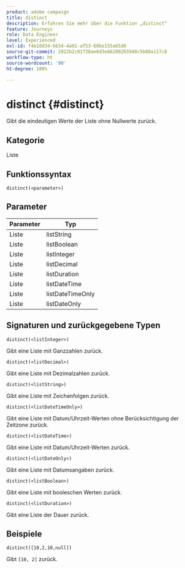 ```yaml
---
product: adobe campaign
title: distinct
description: Erfahren Sie mehr über die Funktion „distinct“
feature: Journeys
role: Data Engineer
level: Experienced
exl-id: f4e2dd34-b634-4a91-af53-60be155a65d0
source-git-commit: 2022b2c81738ae6d3e66280265948c5b88a117c8
workflow-type: ht
source-wordcount: '90'
ht-degree: 100%

---
```


# distinct {#distinct}

Gibt die eindeutigen Werte der Liste ohne Nullwerte zurück.

## Kategorie

Liste

## Funktionssyntax

`distinct(<parameter>)`

## Parameter

| Parameter | Typ |
|-----------|------------------|
| Liste | listString |
| Liste | listBoolean |
| Liste | listInteger |
| Liste | listDecimal |
| Liste | listDuration |
| Liste | listDateTime |
| Liste | listDateTimeOnly |
| Liste | listDateOnly |

## Signaturen und zurückgegebene Typen

`distinct(<listInteger>)`

Gibt eine Liste mit Ganzzahlen zurück.

`distinct(<listDecimal>)`

Gibt eine Liste mit Dezimalzahlen zurück.

`distinct(<listString>)`

Gibt eine Liste mit Zeichenfolgen zurück.

`distinct(<listDateTimeOnly>)`

Gibt eine Liste mit Datum/Uhrzeit-Werten ohne Berücksichtigung der Zeitzone zurück.

`distinct(<listDateTime>)`

Gibt eine Liste mit Datum/Uhrzeit-Werten zurück.

`distinct(<listDateOnly>)`

Gibt eine Liste mit Datumsangaben zurück.

`distinct(<listBoolean>)`

Gibt eine Liste mit booleschen Werten zurück.

`distinct(<listDuration>)`

Gibt eine Liste der Dauer zurück.

## Beispiele

`distinct([10,2,10,null])`

Gibt `[10, 2]` zurück.
